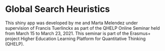 # Global Search Heuristics

This shiny app was developed by me and Marta Melendez under supervision of Francis Tuerlinckx as part of the QHELP Online Seminar held from March 15 to March 23,
2021. This seminar is part of the Erasmus+ project Higher Education Learning Platform for Quantitative
Thinking (QHELP).
